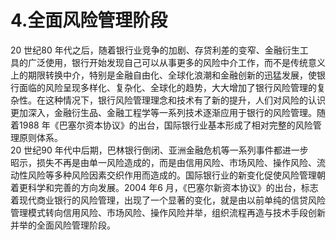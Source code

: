 # 4.全面风险管理阶段

20 世纪80 年代之后，随着银行业竞争的加剧、存贷利差的变窄、金融衍生工<br />
    具的广泛使用，银行开始发现自己可以从事更多的风险中介工作，而不是传统意义<br />
    上的期限转换中介，特别是金融自由化、全球化浪潮和金融创新的迅猛发展，使银<br />
    行面临的风险呈现多样化、复杂化、全球化的趋势，大大增加了银行风险管理的复<br />
    杂性。在这种情况下，银行风险管理理念和技术有了新的提升，人们对风险的认识<br />
    更加深入，金融衍生品、金融工程学等一系列技术逐渐应用于银行的风险管理。随<br />
    着1988 年《巴塞尔资本协议》的出台，国际银行业基本形成了相对完整的风险管<br />
    理原则体系。<br />
    20 世纪90 年代中后期，巴林银行倒闭、亚洲金融危机等一系列事件都进一步<br />
    昭示，损失不再是由单一风险造成的，而是由信用风险、市场风险、操作风险、流<br />
    动性风险等多种风险因素交织作用而造成的。国际银行业的新变化促使风险管理朝<br />
    着更科学和完善的方向发展。2004 年6 月，《巴塞尔新资本协议》的出台，标志<br />
    着现代商业银行的风险管理，出现了一个显著的变化，就是由以前单纯的信贷风险<br />
    管理模式转向信用风险、市场风险、操作风险并举，组织流程再造与技术手段创新<br />
  并举的全面风险管理阶段。